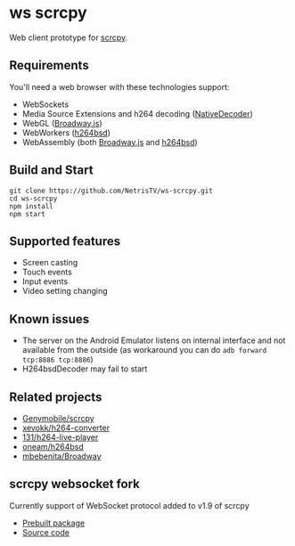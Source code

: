 # ws scrcpy

Web client prototype for [scrcpy](https://github.com/Genymobile/scrcpy).

## Requirements

You'll need a web browser with these technologies support:
* WebSockets
* Media Source Extensions and h264 decoding ([NativeDecoder](/src/decoder/NativeDecoder.ts))
* WebGL ([Broadway.js](/src/decoder/BroadwayDecoder.ts))
* WebWorkers ([h264bsd](/src/decoder/H264bsdDecoder.ts))
* WebAssembly  (both [Broadway.js](/src/decoder/BroadwayDecoder.ts) and [h264bsd](/src/decoder/H264bsdDecoder.ts))

## Build and Start

```shell
git clone https://github.com/NetrisTV/ws-scrcpy.git
cd ws-scrcpy
npm install
npm start
```

## Supported features
* Screen casting
* Touch events
* Input events
* Video setting changing

## Known issues

* The server on the Android Emulator listens on internal interface and not available from the outside (as workaround you can do `adb forward tcp:8886 tcp:8886`)
* H264bsdDecoder may fail to start 

## Related projects
* [Genymobile/scrcpy](https://github.com/Genymobile/scrcpy)
* [xevokk/h264-converter](https://github.com/xevokk/h264-converter)
* [131/h264-live-player](https://github.com/131/h264-live-player)
* [oneam/h264bsd](https://github.com/oneam/h264bsd)
* [mbebenita/Broadway](https://github.com/mbebenita/Broadway)

## scrcpy websocket fork

Currently support of WebSocket protocol added to v1.9 of scrcpy
* [Prebuilt package](https://github.com/NetrisTV/scrcpy/releases/download/v1.9-ws/scrcpy-server.jar)
* [Source code](https://github.com/NetrisTV/scrcpy/tree/feature/websocket-v1.9)
